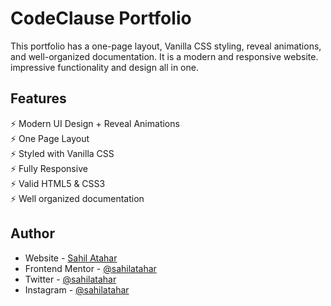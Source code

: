 # CodeClause Portfolio

This portfolio has a one-page layout, Vanilla CSS styling, reveal animations, and well-organized documentation. It is a modern and responsive website. impressive functionality and design all in one.

## Features

⚡️ Modern UI Design + Reveal Animations\
⚡️ One Page Layout\
⚡️ Styled with Vanilla CSS\
⚡️ Fully Responsive\
⚡️ Valid HTML5 & CSS3\
⚡️ Well organized documentation

## Author

- Website - [Sahil Atahar](https://linktr.ee/sahilatahar)
- Frontend Mentor - [@sahilatahar](https://www.frontendmentor.io/profile/sahilatahar)
- Twitter - [@sahilatahar](https://www.twitter.com/sahilatahar)
- Instagram - [@sahilatahar](https://www.instagram.com/sahilatahar)
